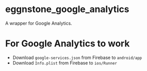 # eggnstone_google_analytics

A wrapper for Google Analytics.

# For Google Analytics to work
 
* Download ```google-services.json``` from Firebase to ```android/app```
* Download ```Info.plist``` from Firebase to ```ios/Runner```

